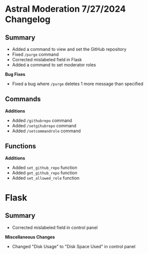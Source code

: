 # Astral Moderation 7/27/2024 Changelog

## Summary
- Added a command to view and set the GitHub repository
- Fixed `/purge` command
- Corrected mislabeled field in Flask
- Added a command to set moderator roles

**Bug Fixes**
- Fixed a bug where `/purge` deletes 1 more message than specified 

## Commands

**Additions**
- Added `/githubrepo` command
- Added `/setgihubrepo` command
- Added `/setcommandrole` command

## Functions

**Additions**
- Added `set_github_repo` function
- Added `get_github_repo` function
- Added `set_allowed_role` function

# Flask

## Summary
- Corrected mislabeled field in control panel

**Miscellaneous Changes**
- Changed "Disk Usage" to "Disk Space Used" in control panel